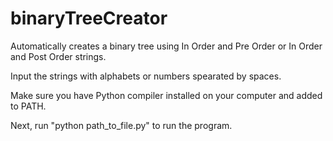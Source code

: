 # binaryTreeCreator
Automatically creates a binary tree using In Order and Pre Order or In Order and Post Order strings.

Input the strings with alphabets or numbers spearated by spaces.

Make sure you have Python compiler installed on your computer and added to PATH.

Next, run "python path_to_file.py" to run the program.
